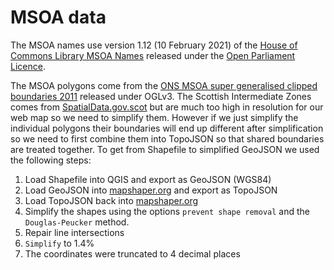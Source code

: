 # MSOA data

The MSOA names use version 1.12 (10 February 2021) of the [House of Commons Library MSOA Names](https://visual.parliament.uk/msoanames) released under the [Open Parliament Licence](https://www.parliament.uk/site-information/copyright/open-parliament-licence/).

The MSOA polygons come from the [ONS MSOA super generalised clipped boundaries 2011](https://geoportal.statistics.gov.uk/datasets/middle-layer-super-output-areas-december-2011-boundaries-super-generalised-clipped-bsc-ew-v3) released under OGLv3. The Scottish Intermediate Zones comes from [SpatialData.gov.scot](https://spatialdata.gov.scot/geonetwork/srv/eng/catalog.search#/metadata/389787c0-697d-4824-9ca9-9ce8cb79d6f5) but are much too high in resolution for our web map so we need to simplify them. However if we just simplify the individual polygons their boundaries will end up different after simplification so we need to first combine them into TopoJSON so that shared boundaries are treated together. To get from Shapefile to simplified GeoJSON we used the following steps:

  1. Load Shapefile into QGIS and export as GeoJSON (WGS84)
  2. Load GeoJSON into [mapshaper.org](https://mapshaper.org/) and export as TopoJSON
  3. Load TopoJSON back into [mapshaper.org](https://mapshaper.org/)
  4. Simplify the shapes using the options `prevent shape removal` and the `Douglas-Peucker` method.
  5. Repair line intersections
  6. `Simplify` to 1.4%
  7. The coordinates were truncated to 4 decimal places
